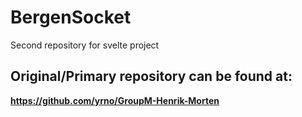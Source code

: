 # BergenSocket

Second repository for svelte project

## Original/Primary repository can be found at:

**https://github.com/yrno/GroupM-Henrik-Morten**